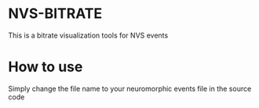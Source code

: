 # NVS-BITRATE
This is a bitrate visualization tools for NVS events

# How to use
Simply change the file name to your neuromorphic events file in the source code
